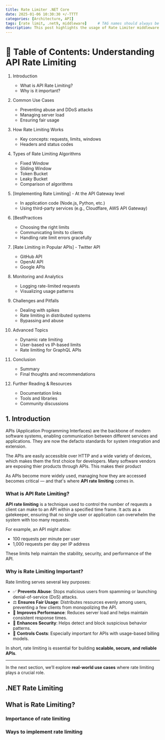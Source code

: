 ```yaml
---
title: Rate Limiter .NET Core
date: 2025-01-06 10:30:30 +/-TTTT
categories: [Architecture, API]
tags: [rate limit, .net9, middleware]     # TAG names should always be lowercase
description: This post highlights the usage of Rate Limiter middleware available in .NET 9
---
```



# 📘 Table of Contents: Understanding API Rate Limiting

1. Introduction
   - What is API Rate Limiting?
   - Why is it important?

2. Common Use Cases
   - Preventing abuse and DDoS attacks
   - Managing server load
   - Ensuring fair usage

3. How Rate Limiting Works
   - Key concepts: requests, limits, windows
   - Headers and status codes

4. Types of Rate Limiting Algorithms
   - Fixed Window
   - Sliding Window
   - Token Bucket
   - Leaky Bucket
   - Comparison of algorithms

5. [Implementing Rate Limiting]  - At the API Gateway level
   - In application code (Node.js, Python, etc.)
   - Using third-party services (e.g., Cloudflare, AWS API Gateway)

6. [BestPractices
   - Choosing the right limits
   - Communicating limits to clients
   - Handling rate limit errors gracefully

7. [Rate Limiting in Popular APIs]  - Twitter API
   - GitHub API
   - OpenAI API
   - Google APIs

8. Monitoring and Analytics
   - Logging rate-limited requests
   - Visualizing usage patterns

9. Challenges and Pitfalls
   - Dealing with spikes
   - Rate limiting in distributed systems
   - Bypassing and abuse

10. Advanced Topics
    - Dynamic rate limiting
    - User-based vs IP-based limits
    - Rate limiting for GraphQL APIs

11. Conclusion
    - Summary
    - Final thoughts and recommendations

12. Further Reading & Resources
    - Documentation links
    - Tools and libraries
    - Community discussions

## 1. Introduction

APIs (Application Programming Interfaces) are the backbone of modern software systems, enabling communication between different services and applications. They are now the defacto standards for system integration and extension.

The APIs are easily accessible over HTTP and a wide variety of devices, which makes them the first choice for developers. Many software vendors are exposing thier products through APIs. This makes their product

As APIs become more widely used, managing how they are accessed becomes critical — and that's where **API rate limiting** comes in.

### What is API Rate Limiting?

**API rate limiting** is a technique used to control the number of requests a client can make to an API within a specified time frame. It acts as a gatekeeper, ensuring that no single user or application can overwhelm the system with too many requests.

For example, an API might allow:

- 100 requests per minute per user
- 1,000 requests per day per IP address

These limits help maintain the stability, security, and performance of the API.

### Why is Rate Limiting Important?

Rate limiting serves several key purposes:

- ✅ **Prevents Abuse**: Stops malicious users from spamming or launching denial-of-service (DoS) attacks.
- ⚖️ **Ensures Fair Usage**: Distributes resources evenly among users, preventing a few clients from monopolizing the API.
- 🚀 **Improves Performance**: Reduces server load and helps maintain consistent response times.
- 🔐 **Enhances Security**: Helps detect and block suspicious behavior patterns.
- 💸 **Controls Costs**: Especially important for APIs with usage-based billing models.

In short, rate limiting is essential for building **scalable, secure, and reliable APIs**.

---

In the next section, we’ll explore **real-world use cases** where rate limiting plays a crucial role.

## .NET Rate Limiting

## What is Rate Limiting?

### Importance of rate limiting

### Ways to implement rate limiting
